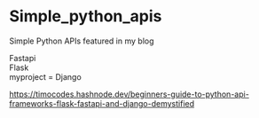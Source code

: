 # Simple_python_apis
Simple Python APIs featured in my blog

Fastapi<br>
Flask<br>
myproject = Django<br>

https://timocodes.hashnode.dev/beginners-guide-to-python-api-frameworks-flask-fastapi-and-django-demystified

